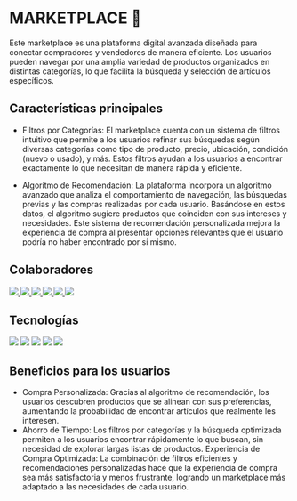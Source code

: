# MARKETPLACE 🏬

Este marketplace es una plataforma digital avanzada diseñada para conectar compradores y vendedores de manera eficiente. Los usuarios pueden navegar por una amplia variedad de productos organizados en distintas categorías, lo que facilita la búsqueda y selección de artículos específicos.

## Características principales

* Filtros por Categorías:
El marketplace cuenta con un sistema de filtros intuitivo que permite a los usuarios refinar sus búsquedas según diversas categorías como tipo de producto, precio, ubicación, condición (nuevo o usado), y más. Estos filtros ayudan a los usuarios a encontrar exactamente lo que necesitan de manera rápida y eficiente.

* Algoritmo de Recomendación:
La plataforma incorpora un algoritmo avanzado que analiza el comportamiento de navegación, las búsquedas previas y las compras realizadas por cada usuario. Basándose en estos datos, el algoritmo sugiere productos que coinciden con sus intereses y necesidades. Este sistema de recomendación personalizada mejora la experiencia de compra al presentar opciones relevantes que el usuario podría no haber encontrado por sí mismo.

## Colaboradores

<a href="https://www.linkedin.com/in/nicolasadelramos/" target="_blank">
<img src="https://img.shields.io/badge/-Nicolás%20Ramos-0A66C2?logo=linkedin">
</a>
<a href="https://www.linkedin.com/in/nicolasadelramos/" target="_blank">
<img src="https://img.shields.io/badge/-Nicolás%20Ramos-0A66C2?logo=linkedin">
</a>
<a href="https://www.linkedin.com/in/nicolasadelramos/" target="_blank">
<img src="https://img.shields.io/badge/-Nicolás%20Ramos-0A66C2?logo=linkedin">
</a>
<a href="https://www.linkedin.com/in/nicolasadelramos/" target="_blank">
<img src="https://img.shields.io/badge/-Nicolás%20Ramos-0A66C2?logo=linkedin">
</a>
<a href="https://www.linkedin.com/in/nicolasadelramos/" target="_blank">
<img src="https://img.shields.io/badge/-Nicolás%20Ramos-0A66C2?logo=linkedin">
</a>
<a href="https://www.linkedin.com/in/nicolasadelramos/" target="_blank">
<img src="https://img.shields.io/badge/-Nicolás%20Ramos-0A66C2?logo=linkedin">
</a>

## Tecnologías


<img src="https://img.shields.io/badge/-NodeJS-1572B6?logo=nodedotjs">
<img src="https://img.shields.io/badge/-JavaScript-F7DF1E?logo=javascript&logoColor=white">
<img src="https://img.shields.io/badge/-HTML5-E34F26?logo=html5&logoColor=white">
<img src="https://img.shields.io/badge/-CSS3-1572B6?logo=css3">
<img src="https://img.shields.io/badge/-ReactJS-61DAFB?logo=react&logoColor=white">

## Beneficios para los usuarios

* Compra Personalizada: Gracias al algoritmo de recomendación, los usuarios descubren productos que se alinean con sus preferencias, aumentando la probabilidad de encontrar artículos que realmente les interesen.
* Ahorro de Tiempo: Los filtros por categorías y la búsqueda optimizada permiten a los usuarios encontrar rápidamente lo que buscan, sin necesidad de explorar largas listas de productos.
Experiencia de Compra Optimizada: La combinación de filtros eficientes y recomendaciones personalizadas hace que la experiencia de compra sea más satisfactoria y menos frustrante, logrando un marketplace más adaptado a las necesidades de cada usuario.
